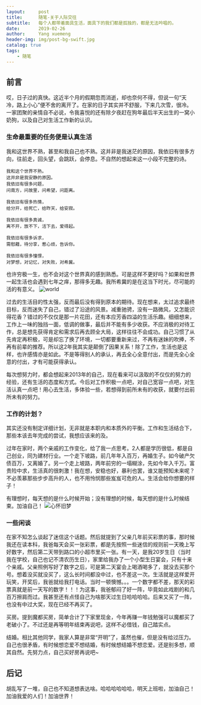 ```yaml
---
layout:     post
title:      随笔-关于人际交往
subtitle:   每个人都带着面具生活，面具下的我们都是孤独的，都是无法吟唱的。
date:       2019-02-26
author:     Yang xuemeng
header-img: img/post-bg-swift.jpg
catalog: true
tags:
    - 随笔
---
```


## 前言

哎，日子过的真快。这近半个月的假期忽而消逝，却也奈何不得，但说一句“天冷，路上小心”便不舍的离开了。在家的日子其实并不舒服，下来几次雪，很冷。一家团聚的亲情自不必说，令我喜悦的还有除夕夜赶在狗年最后半天出生的一窝小奶狗，以及自己对生活工作新的认识。

### 生命最重要的任务便是认真生活

我和这世界不熟，甚至和我自己也不熟。这并非是我迷茫的原因，我依旧有很多方向，往前走，回头望，会跳跃，会停息。不自然的想起来这一小段不完整的诗。
```
我和这个世界不熟。
这并非是我安静的原因。
我依旧有很多问题，
问南方，问故里，问希望，问距离。

我依旧有很多热情，
给分开，给死亡，给昨天，给安寂。

我依旧有很多真诚，
离不开，放不下，活下去，爱得起。

我依旧有很多诉求，
需慰藉，待分享，惹心烦，告诉你。

我依旧有很多憧憬，
对梦想，对记忆，对失败，对希冀。
```
也许穷极一生，也不会对这个世界真的感到熟悉。可是这样不更好吗？如果和世界一起生活也会遇到七年之痒，那得多无趣。我所希冀的是在这当下时光，尽可能的活的有意义。
![world](https://lebronyxm.github.io/img/write-world.png)

过去的生活目的性太强，反而最后没有得到原本的期待。现在想来，太过追求最终目标，反而迷失了自己，错过了沿途的风景。减重驰骋，没有一路微风，又怎能识得花香？错过的不仅仅是那一片花田，还有本应芳香四溢的生活乐趣。细细想来，工作上一味的独挡一面，低调的做事，最后并不能有多少收获。不应消极的对待工作，总是想先获得肯定和需求后再去顾全大局，这样往往不会成功。自己习惯了从先肯定再积极，可是却忘了换了环境，一切都要重新来过，不再有迷妹的吹捧，不再有前辈的推荐。所以这2年我其实是颠倒了因果关系！除了工作，生活也是这样，也许感情亦是如此。不是等得别人的承认，再去全心全意付出，而是先全心全意的付出，才有可能获得承认。

每次想努力时，都会想起来2013年的自己，现在看来可以汲取的不仅仅的努力的经验，还有生活的态度和方式。今后对工作积极一点吧，对自己宽容一点吧，对生活认真一点吧！用心去生活，多体验一些，若想得到前所未有的收获，就要付出前所未有的努力。

### 工作的计划？

其实还没有制定详细计划，无非就是本职内和本质外的平衡。工作和生活结合下，那些本该去年完成的尝试，我想应该来的及。

过年在家时，两个亲戚的工作变化，给了我一点思考。2人都是学历很低，都是自己创业，同为建材行业。一个走下坡路，前几年年入百万，再婚生子。如今破产欠债百万，又离婚了。另一个走上坡路，两年前穷的一塌糊涂，先如今年入千万。富贵险中求，生活真的很刺激！我在想，安稳也好，暴利也罢，谁又能预知未来呢？不必羡慕那些步步高升的人，也不用怜悯那些岌岌可危的人。生活会给你想要的样子！

有理想时，每天想的是什么时候开始；没有理想的时候，每天想的是什么时候结束。加油自己！
         ![心怀旧梦](https://lebronyxm.github.io/img/write-dream.png)

### 一些闲谈

在家不知怎么谈起了迷信这个话题。然后就提到了父亲几年前买彩票的事，那时候我还在读本科，我爸每天会买一张彩票，都是先按照一些迷信的规则前一天晚上写好数字，然后第二天带到路口的小超市里买一张。有一天，是我20岁生日（当时我在学校，自己也记不清农历生日），家里给我办了一个小型生日宴会，只有十来个亲戚。父亲照例写好了数字之后，可是第二天宴会上喝酒喝多了，就没去买那个号。想着没买就没买了，这么长时间都没中过，也不差这一次。生活就是这样爱开玩笑，开奖后，我爸就给我打电话。当时一顿懊憾。。。一个数字都不差，那天的彩票真就是前一天写的数字！！！为这事，我爸郁闷了好一阵，毕竟如此戏剧的和几百万擦肩而过。我甚至还有点怪自己为啥那天过生日哈哈哈哈。后来又买了一阵，也没有中过大奖，现在已经不再买了。

买房。提到魔都买房，简单合计了下家里现金，今年再赚一年钱勉强可以魔都买了老破小了。不过还是再等明年结束再说吧，这样不必借钱，自己踏实点。

结婚。相比其他同学，我家人算是非常“开明”了，虽然也催，但是没有给过压力。自己也很矛盾，有时候想恋爱不想结婚，有时候想结婚不想恋爱。还是别多想，顺其自然。先努力点，自己买好房再说吧~

## 后记

胡乱写了一堆，自己也不知道想表达啥。哈哈哈哈哈哈，明天上班啦，加油自己！加油我爱的人们！加油世界！

